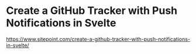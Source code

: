 # Create a GitHub Tracker with Push Notifications in Svelte

https://www.sitepoint.com/create-a-github-tracker-with-push-notifications-in-svelte/
